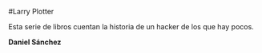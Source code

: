 #Larry Plotter

Esta serie de libros cuentan la historia de un hacker de los que hay pocos.

**Daniel Sánchez**
